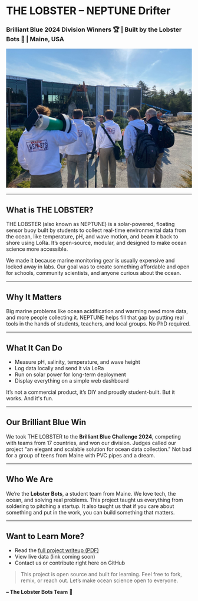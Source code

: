 # THE LOBSTER – NEPTUNE Drifter

### Brilliant Blue 2024 Division Winners 🏆 | Built by the Lobster Bots 🦞 | Maine, USA

![LobsterBots Team](./images/team_photo.jpg)

---

## What is THE LOBSTER?
THE LOBSTER (also known as NEPTUNE) is a solar-powered, floating sensor buoy built by students to collect real-time environmental data from the ocean, like temperature, pH, and wave motion, and beam it back to shore using LoRa. It’s open-source, modular, and designed to make ocean science more accessible.

We made it because marine monitoring gear is usually expensive and locked away in labs. Our goal was to create something affordable and open for schools, community scientists, and anyone curious about the ocean.

---

## Why It Matters
Big marine problems like ocean acidification and warming need more data, and more people collecting it. NEPTUNE helps fill that gap by putting real tools in the hands of students, teachers, and local groups. No PhD required.

---

## What It Can Do
- Measure pH, salinity, temperature, and wave height
- Log data locally and send it via LoRa
- Run on solar power for long-term deployment
- Display everything on a simple web dashboard

It’s not a commercial product, it’s DIY and proudly student-built. But it works. And it's fun.

---

## Our Brilliant Blue Win
We took THE LOBSTER to the **Brilliant Blue Challenge 2024**, competing with teams from 17 countries, and won our division. Judges called our project "an elegant and scalable solution for ocean data collection." Not bad for a group of teens from Maine with PVC pipes and a dream.

---

## Who We Are
We’re the **Lobster Bots**, a student team from Maine. We love tech, the ocean, and solving real problems. This project taught us everything from soldering to pitching a startup. It also taught us that if you care about something and put in the work, you can build something that matters.

---

## Want to Learn More?
- Read the [full project writeup (PDF)](./NEPTUNE_DRIFTER.pdf)
- View live data (link coming soon)
- Contact us or contribute right here on GitHub

> This project is open source and built for learning. Feel free to fork, remix, or reach out. Let’s make ocean science open to everyone.

**– The Lobster Bots Team** 🦞
